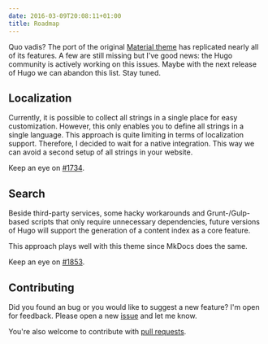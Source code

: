 ```yaml
---
date: 2016-03-09T20:08:11+01:00
title: Roadmap
---
```


Quo vadis? The port of the original [Material theme](https://github.com/squidfunk/mkdocs-material) has replicated nearly all of its features. A few are still missing but I've good news: the Hugo community is actively working on this issues. Maybe with the next release of Hugo we can abandon this list. Stay tuned.

## Localization

Currently, it is possible to collect all strings in a single place for easy customization. However, this only enables you to define all strings in a single language. This approach is quite limiting in terms of localization support. Therefore, I decided to wait for a native integration. This way we can avoid a second setup of all strings in your website.

Keep an eye on [#1734](https://github.com/spf13/hugo/issues/1734).

## Search

Beside third-party services, some hacky workarounds and Grunt-/Gulp-based scripts that only require unnecessary dependencies, future versions of Hugo will support the generation of a content index as a core feature.

This approach plays well with this theme since MkDocs does the same.

Keep an eye on [#1853](https://github.com/spf13/hugo/pull/1853).

## Contributing

Did you found an bug or you would like to suggest a new feature? I'm open for feedback. Please open a new [issue](https://github.com/digitalcraftsman/hugo-material-docs/issues) and let me know.

You're also welcome to contribute with [pull requests](https://github.com/digitalcraftsman/hugo-material-docs/pulls).
